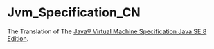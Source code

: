 # Jvm_Specification_CN

The Translation of The [Java® Virtual Machine Specification Java SE 8 Edition](https://docs.oracle.com/javase/specs/jvms/se8/html/).

